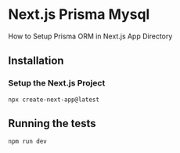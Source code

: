 # Next.js Prisma Mysql
How to Setup Prisma ORM in Next.js App Directory

## Installation
###  Setup the Next.js Project
    npx create-next-app@latest
    
## Running the tests
    npm run dev

